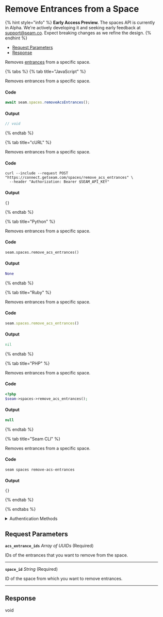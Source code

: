 # Remove Entrances from a Space
{% hint style="info" %}
**Early Access Preview.** The spaces API is currently in Alpha. We're actively developing it and seeking early feedback at [support@seam.co](mailto:support@seam.co). Expect breaking changes as we refine the design.
{% endhint %}

- [Request Parameters](#request-parameters)
- [Response](#response)

Removes [entrances](../../capability-guides/access-systems/retrieving-entrance-details.md) from a specific space.


{% tabs %}
{% tab title="JavaScript" %}

Removes entrances from a specific space.

#### Code

```javascript
await seam.spaces.removeAcsEntrances();
```

#### Output

```javascript
// void
```
{% endtab %}

{% tab title="cURL" %}

Removes entrances from a specific space.

#### Code

```curl
curl --include --request POST "https://connect.getseam.com/spaces/remove_acs_entrances" \
  --header "Authorization: Bearer $SEAM_API_KEY"
```

#### Output

```curl
{}
```
{% endtab %}

{% tab title="Python" %}

Removes entrances from a specific space.

#### Code

```python
seam.spaces.remove_acs_entrances()
```

#### Output

```python
None
```
{% endtab %}

{% tab title="Ruby" %}

Removes entrances from a specific space.

#### Code

```ruby
seam.spaces.remove_acs_entrances()
```

#### Output

```ruby
nil
```
{% endtab %}

{% tab title="PHP" %}

Removes entrances from a specific space.

#### Code

```php
<?php
$seam->spaces->remove_acs_entrances();
```

#### Output

```php
null
```
{% endtab %}

{% tab title="Seam CLI" %}

Removes entrances from a specific space.

#### Code

```seam_cli
seam spaces remove-acs-entrances
```

#### Output

```seam_cli
{}
```
{% endtab %}

{% endtabs %}


<details>

<summary>Authentication Methods</summary>

- API key
- Personal access token
  <br>Must also include the `seam-workspace` header in the request.

To learn more, see [Authentication](https://docs.seam.co/latest/api/authentication).
</details>

## Request Parameters

**`acs_entrance_ids`** *Array* *of UUIDs* (Required)

IDs of the entrances that you want to remove from the space.

---

**`space_id`** *String* (Required)

ID of the space from which you want to remove entrances.

---


## Response

void


